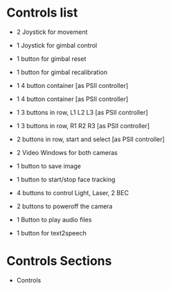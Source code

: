
# Controls list

- 2 Joystick for movement

- 1 Joystick for gimbal control
- 1 button for gimbal reset
- 1 button for gimbal recalibration

- 1 4 button container [as PSII controller]
- 1 4 button container [as PSII controller]

- 1 3 buttons in row, L1 L2 L3 [as PSII controller]
- 1 3 buttons in row, R1 R2 R3 [as PSII controller]

- 2 buttons in row, start and select [as PSII controller]

- 2 Video Windows for both cameras
- 1 button to save image
- 1 button to start/stop face tracking

- 4 buttons to control Light, Laser, 2 BEC

- 2 buttons to poweroff the camera

- 1 Button to play audio files
- 1 button for text2speech

# Controls Sections
- Controls
